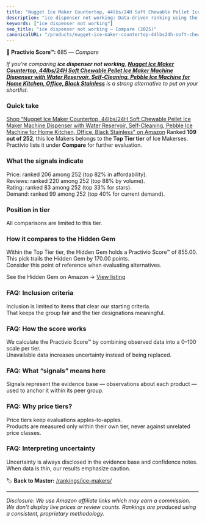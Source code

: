 ```yaml
---
title: "Nugget Ice Maker Countertop, 44lbs/24H Soft Chewable Pellet Ice Maker Machine Dispenser with Water Reservoir, Self-Cleaning, Pebble Ice Machine for Home Kitchen, Office, Black Stainless"
description: "ice dispenser not working: Data-driven ranking using the Practivio Score™. Positioned by quality, value, demand, findability, momentum."
keywords: ["ice dispenser not working"]
seo_title: "ice dispenser not working — Compare (2025)"
canonicalURL: "/products/nugget-ice-maker-countertop-44lbs24h-soft-chewable-pellet-ice-maker-machine-dispenser-with-water-reservoir-self-cleaning-pebble-ice-machine-for-home-kitchen-office-black-stainless-B0FH5DDFFZ/"
---
```


**🛒 Practivio Score™:** 685 — _Compare_


*If you're comparing **ice dispenser not working**, **[Nugget Ice Maker Countertop, 44lbs/24H Soft Chewable Pellet Ice Maker Machine Dispenser with Water Reservoir, Self-Cleaning, Pebble Ice Machine for Home Kitchen, Office, Black Stainless](https://www.amazon.com/dp/B0FH5DDFFZ?tag=practivio-20)** is a strong alternative to put on your shortlist.*
### Quick take
[Shop “Nugget Ice Maker Countertop, 44lbs/24H Soft Chewable Pellet Ice Maker Machine Dispenser with Water Reservoir, Self-Cleaning, Pebble Ice Machine for Home Kitchen, Office, Black Stainless” on Amazon](https://www.amazon.com/dp/B0FH5DDFFZ?tag=practivio-20)
Ranked **109 out of 252**, this Ice Makers belongs to the **Top Tier tier** of Ice Makerses.  
Practivio lists it under **Compare** for further evaluation.

### What the signals indicate
Price: ranked 206 among 252 (top 82% in affordability).  
Reviews: ranked 220 among 252 (top 88% by volume).  
Rating: ranked 83 among 252 (top 33% for stars).  
Demand: ranked 99 among 252 (top 40% for current demand).

### Position in tier
All comparisons are limited to this tier.

### How it compares to the Hidden Gem
Within the Top Tier tier, the Hidden Gem holds a Practivio Score™ of 855.00.  
This pick trails the Hidden Gem by 170.00 points.  
Consider this point of reference when evaluating alternatives.  

See the Hidden Gem on Amazon → [View listing](https://www.amazon.com/dp/B0964BF4N7?tag=practivio-20)

### FAQ: Inclusion criteria
Inclusion is limited to items that clear our starting criteria.  
That keeps the group fair and the tier designations meaningful.

### FAQ: How the score works
We calculate the Practivio Score™ by combining observed data into a 0–100 scale per tier.  
Unavailable data increases uncertainty instead of being replaced.

### FAQ: What “signals” means here
Signals represent the evidence base — observations about each product — used to anchor it within its peer group.

### FAQ: Why price tiers?
Price tiers keep evaluations apples-to-apples.  
Products are measured only within their own tier, never against unrelated price classes.

### FAQ: Interpreting uncertainty
Uncertainty is always disclosed in the evidence base and confidence notes.  
When data is thin, our results emphasize caution.

<!-- Missing template for Compare/CompareWithinPriceClass -->


🏷️ **Back to Master:** [/rankings/ice-makers/](/rankings/ice-makers/)

---
_Disclosure: We use Amazon affiliate links which may earn a commission. We don’t display live prices or review counts. Rankings are produced using a consistent, proprietary methodology._

